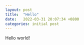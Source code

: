 ```yaml
---
layout: post
title:  "Hello"
date:   2022-03-31 20:07:34 +0800
categories: initial post
---
```


Hello world!